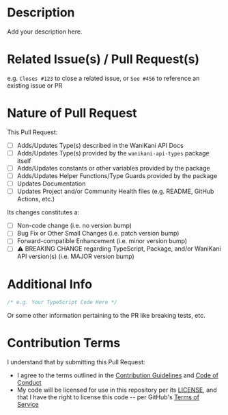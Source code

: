 # Description

Add your description here.

# Related Issue(s) / Pull Request(s)

e.g. `Closes #123` to close a related issue, or `See #456` to reference an existing issue or PR

# Nature of Pull Request

This Pull Request:

- [ ] Adds/Updates Type(s) described in the WaniKani API Docs
- [ ] Adds/Updates Type(s) provided by the `wanikani-api-types` package itself
- [ ] Adds/Updates constants or other variables provided by the package
- [ ] Adds/Updates Helper Functions/Type Guards provided by the package
- [ ] Updates Documentation
- [ ] Updates Project and/or Community Health files (e.g. README, GitHub Actions, etc.)

Its changes constitutes a:

- [ ] Non-code change (i.e. no version bump)
- [ ] Bug Fix or Other Small Changes (i.e. patch version bump)
- [ ] Forward-compatible Enhancement (i.e. minor version bump)
- [ ] ⚠️ BREAKING CHANGE regarding TypeScript, Package, and/or WaniKani API version(s) (i.e. MAJOR version bump)

# Additional Info

```typescript
/* e.g. Your TypeScript Code Here */
```

Or some other information pertaining to the PR like breaking tests, etc.

# Contribution Terms

I understand that by submitting this Pull Request:

- I agree to the terms outlined in the [Contribution Guidelines](https://github.com/bachmacintosh/wanikani-api-types/blob/main/CONTRIBUTING.md) and [Code of Conduct](https://github.com/bachmacintosh/wanikani-api-types/blob/main/CODE_OF_CONDUCT.md)
- My code will be licensed for use in this repository per its [LICENSE](https://github.com/bachmacintosh/wanikani-api-types/blob/main/LICENSE), and that I have the right to license this code -- per GitHub's [Terms of Service](https://docs.github.com/en/site-policy/github-terms/github-terms-of-service#6-contributions-under-repository-license)
